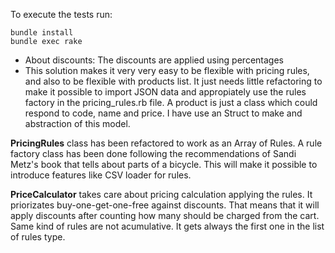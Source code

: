 
To execute the tests run:
```
bundle install
bundle exec rake
```
* About discounts: The discounts are applied using percentages
* This solution makes it very very easy to be flexible with pricing rules, and also to be flexible with products list. It just needs little refactoring to make it possible to import JSON data and appropiately use the rules factory in the pricing_rules.rb file. A product is just a class which could respond to code, name and price. I have use an Struct to make and abstraction of this model. 

**PricingRules** class has been refactored to work as an Array of Rules. A rule factory class has been done following the recommendations of Sandi Metz's book that tells about parts of a bicycle. This will make it possible to introduce features like CSV loader for rules.

**PriceCalculator** takes care about pricing calculation applying the rules. It priorizates buy-one-get-one-free against discounts. That means that it will apply discounts after counting how many should be charged from the cart.
Same kind of rules are not acumulative. It gets always the first one in the list of rules type.
